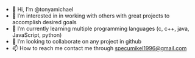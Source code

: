 - 👋 Hi, I’m @tonyamichael
- 👀 I’m interested in in working with others with great projects to accomplish desired goals
- 🌱 I’m currently learning multiple programming languages (c, c++, java, JavaScript, python)
- 💞️ I’m looking to collaborate on any project in github
- 📫 How to reach me contact me through specumikel1996@gmail.com

<!---
tonyamichael/tonyamichael is a ✨ special ✨ repository because its `README.md` (this file) appears on your GitHub profile.
You can click the Preview link to take a look at your changes.
--->
